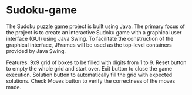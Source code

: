 # Sudoku-game
The Sudoku puzzle game project is built using Java. The primary focus of the project is to create an interactive Sudoku game with a graphical user interface (GUI) using Java Swing. To facilitate the construction of the graphical interface, JFrames will be used as the top-level containers provided by Java Swing. 

Features:
9x9 grid of boxes to be filled with digits from 1 to 9.
Reset button to empty the whole grid and start over.
Exit button to close the game execution.
Solution button to automatically fill the grid with expected solutions.
Check Moves button to verify the correctness of the moves made.
